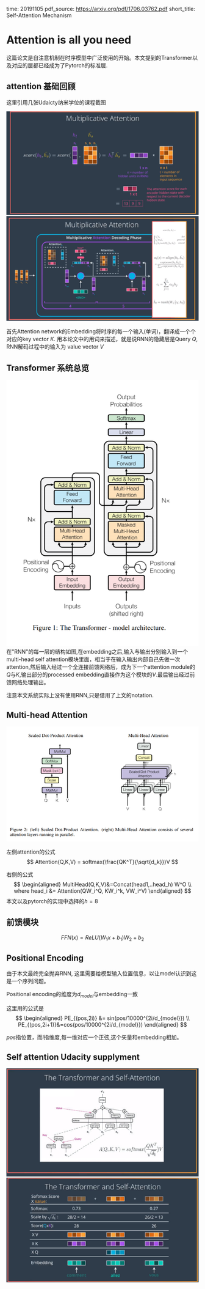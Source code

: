 time: 20191105
pdf_source: https://arxiv.org/pdf/1706.03762.pdf
short_title: Self-Attention Mechanism

# Attention is all you need

这篇论文是自注意机制在时序模型中广泛使用的开始。本文提到的Transformer以及对应的层都已经成为了Pytorch的标准层.

## attention 基础回顾

这里引用几张Udaicty纳米学位的课程截图

![image](res/attention_multiply_udacity.png)
![image](res/attention_basic_pipeline.png)

首先Attention network的Embedding将时序的每一个输入(单词)，翻译成一个个对应的key vector $K$.
用本论文中的用词来描述，就是说RNN的隐藏层是Query $Q$, RNN解码过程中的输入为 value vector $V$

## Transformer 系统总览

![image](res/attention_system.png)
在"RNN"的每一层的结构如图,在embedding之后,输入与输出分别输入到一个multi-head self attention模块里面，相当于在输入输出内部自己先做一次attention,然后输入经过一个全连接前馈网络后，成为下一个attention module的$Q$与$K$,输出部分的processed embedding直接作为这个模块的$V$.最后输出经过前馈网络处理输出。

注意本文系统实际上没有使用RNN,只是借用了上文的notation.

## Multi-head Attention

![image](res/attention_module.png)

左侧attention的公式
$$
Attention(Q,K,V) = softmax(\frac{QK^T}{\sqrt{d_k}})V
$$

右侧的公式
$$
\begin{aligned}
    MultiHead(Q,K,V)&=Concat(head1,..head_h) W^O \\
    where head_i &= Attention(QW_i^Q, KW_i^k, VW_i^V)
\end{aligned}
$$
本文以及pytorch的实现中选择的$h=8$

## 前馈模块

$$
FFN(x) = ReLU(W_1x+b_1)W_2 + b_2 
$$

## Positional Encoding

由于本文最终完全抛弃RNN, 这里需要给模型输入位置信息，以让model认识到这是一个序列问题。

Positional encoding的维度为$d_{model}$与embedding一致

这里用的公式是
$$
\begin{aligned}
PE_{(pos,2i)} &= sin(pos/10000^{2i/d_{model}}) \\
PE_{(pos,2i+1)}&=cos(pos/10000^{2i/d_{model}})
\end{aligned}
$$

$pos$指位置，而$i$指维度,每一维对应一个正弦,这个矢量和embedding相加。

## Self attention Udacity supplyment

![image](res/self_attention.png)
![image](res/self_attention_2.png)